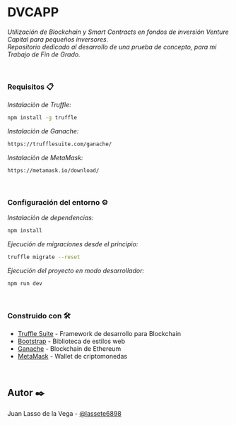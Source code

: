 # DVCAPP
*Utilización de Blockchain y Smart Contracts en fondos de inversión Venture Capital para pequeños inversores.*
<br>
*Repositorio dedicado al desarrollo de una prueba de concepto, para mi Trabajo de Fin de Grado.*

<br>

### Requisitos 📋

*Instalación de Truffle:*
```bash
npm install -g truffle
```

*Instalación de Ganache:*
```bash
https://trufflesuite.com/ganache/
```

*Instalación de MetaMask:*
```bash
https://metamask.io/download/
```

<br>

### Configuración del entorno ⚙️

*Instalación de dependencias:*
```bash
npm install
```

*Ejecución de migraciones desde el principio:*
```bash
truffle migrate --reset
```

*Ejecución del proyecto en modo desarrollador:*
```bash
npm run dev
```

<br>

### Construido con 🛠️

- [Truffle Suite](https://trufflesuite.com) - Framework de desarrollo para Blockchain
- [Bootstrap](https://getbootstrap.com) - Biblioteca de estilos web
- [Ganache](https://trufflesuite.com/ganache/) - Blockchain de Ethereum
- [MetaMask](https://metamask.io) - Wallet de criptomonedas

<br>

## Autor ✒️

Juan Lasso de la Vega - [@lassete6898](https://github.com/lassete6898)
